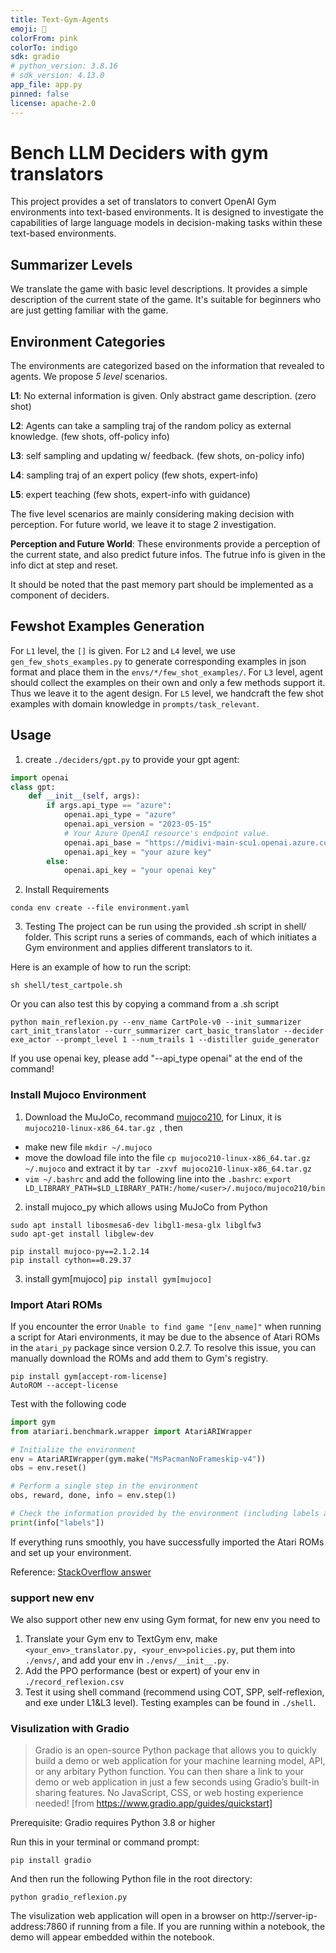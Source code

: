 ```yaml
---
title: Text-Gym-Agents
emoji: 🦾
colorFrom: pink
colorTo: indigo
sdk: gradio
# python_version: 3.8.16
# sdk_version: 4.13.0
app_file: app.py
pinned: false
license: apache-2.0
---
```


# Bench LLM Deciders with gym translators 
This project provides a set of translators to convert OpenAI Gym environments into text-based environments. It is designed to investigate the capabilities of large language models in decision-making tasks within these text-based environments.

## Summarizer Levels
We translate the game with basic level descriptions. It provides a simple description of the current state of the game. It's suitable for beginners who are just getting familiar with the game.
## Environment Categories
The environments are categorized based on the information that revealed to agents. We propose *5 level* scenarios. 

**L1**: No external information is given. Only abstract game description. (zero shot)

**L2**: Agents can take a sampling traj of the random policy as external knowledge. (few shots, off-policy info)

**L3**: self sampling and updating w/ feedback. (few shots, on-policy info)

**L4**: sampling traj of an expert policy (few shots, expert-info)

**L5**: expert teaching (few shots, expert-info with guidance)

The five level scenarios are mainly considering making decision with perception. For future world, we leave it to stage 2 investigation.

**Perception and Future World**: These environments provide a perception of the current state, and also predict future infos. The futrue info is given in the info dict at step and reset.

It should be noted that the past memory part should be implemented as a component of deciders. 

## Fewshot Examples Generation
For `L1` level, the `[]` is given.
For `L2` and `L4` level, we use `gen_few_shots_examples.py` to generate corresponding examples in json format and place them in the `envs/*/few_shot_examples/`.
For `L3` level, agent should collect the examples on their own and only a few methods support it. Thus we leave it to the agent design. 
For `L5` level, we handcraft the few shot examples with domain knowledge in `prompts/task_relevant`.

## Usage 

1. create `./deciders/gpt.py` to provide your gpt agent: 
```python 
import openai
class gpt: 
    def __init__(self, args):
        if args.api_type == "azure":
            openai.api_type = "azure"
            openai.api_version = "2023-05-15"
            # Your Azure OpenAI resource's endpoint value.
            openai.api_base = "https://midivi-main-scu1.openai.azure.com/"
            openai.api_key = "your azure key"
        else:
            openai.api_key = "your openai key"
```
2. Install Requirements

```
conda env create --file environment.yaml
```

3. Testing 
The project can be run using the provided .sh script in shell/ folder. This script runs a series of commands, each of which initiates a Gym environment and applies different translators to it.

Here is an example of how to run the script:

```
sh shell/test_cartpole.sh
```
Or you can also test this by copying a command from a .sh script
```
python main_reflexion.py --env_name CartPole-v0 --init_summarizer cart_init_translator --curr_summarizer cart_basic_translator --decider exe_actor --prompt_level 1 --num_trails 1 --distiller guide_generator 
```

If you use openai key, please add "--api_type openai" at the end of the command!

### Install Mujoco Environment
1. Download the MuJoCo, recommand [mujoco210](https://github.com/google-deepmind/mujoco/releases/tag/2.1.0), for Linux, it is `mujoco210-linux-x86_64.tar.gz
`, then
- make new file `mkdir ~/.mujoco`
- move the dowload file into the file `cp mujoco210-linux-x86_64.tar.gz ~/.mujoco` and extract it by `tar -zxvf mujoco210-linux-x86_64.tar.gz` 
- `vim ~/.bashrc` and add the following line into the `.bashrc`:
`export LD_LIBRARY_PATH=$LD_LIBRARY_PATH:/home/<user>/.mujoco/mujoco210/bin
`

2. install mujoco_py which allows using MuJoCo from Python 
```
sudo apt install libosmesa6-dev libgl1-mesa-glx libglfw3
sudo apt-get install libglew-dev

pip install mujoco-py==2.1.2.14
pip install cython==0.29.37
```

3. install gym[mujoco]
`pip install gym[mujoco]`

### Import Atari ROMs

If you encounter the error `Unable to find game "[env_name]"` when running a script for Atari environments, it may be due to the absence of Atari ROMs in the `atari_py` package since version 0.2.7. To resolve this issue, you can manually download the ROMs and add them to Gym's registry.

``` shell
pip install gym[accept-rom-license]
AutoROM --accept-license
```

Test  with the following code

```python
import gym
from atariari.benchmark.wrapper import AtariARIWrapper

# Initialize the environment
env = AtariARIWrapper(gym.make("MsPacmanNoFrameskip-v4"))
obs = env.reset()

# Perform a single step in the environment
obs, reward, done, info = env.step(1)

# Check the information provided by the environment (including labels and scores)
print(info["labels"])
```

If everything runs smoothly, you have successfully imported the Atari ROMs and set up your environment.

Reference: [StackOverflow answer](https://stackoverflow.com/a/68143504/38626)


### support new env
We also support other new env using Gym format, for new env you need to 
1. Translate your Gym env to TextGym env, make `<your_env>_translator.py, <your_env>policies.py`, put them into `./envs/`, and add your env in `./envs/__init__.py`.
2. Add the PPO performance (best or expert) of your env in `./record_reflexion.csv`
3. Test it using shell command (recommend using COT, SPP, self-reflexion, and exe under L1&L3 level). Testing examples can be found in `./shell`.

### Visulization with Gradio

> Gradio is an open-source Python package that allows you to quickly build a demo or web application for your machine learning model, API, or any arbitary Python function. You can then share a link to your demo or web application in just a few seconds using Gradio’s built-in sharing features. No JavaScript, CSS, or web hosting experience needed! [from https://www.gradio.app/guides/quickstart]

Prerequisite: Gradio requires Python 3.8 or higher

Run this in your terminal or command prompt:

```shell
pip install gradio
```

And then run the following Python file in the root directory:

```shell
python gradio_reflexion.py
```

The visulization web application will open in a browser on http://server-ip-address:7860 if running from a file. If you are running within a notebook, the demo will appear embedded within the notebook.

